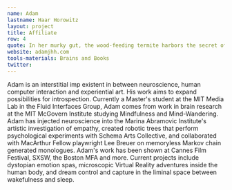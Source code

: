 ```yaml
---
name: Adam
lastname: Haar Horowitz
layout: project
title: Affiliate
row: 4
quote: In her murky gut, the wood-feeding termite harbors the secret of life. What is it? A community becomes an individual. The arithmetic of the living. One plus one is one &#45;Professor Lynn Margulis
website: adamjhh.com
tools-materials: Brains and Books
twitter:
---
```


Adam is an interstitial imp existent in between neuroscience, human computer interaction and experiential art. His work aims to expand possibilities for introspection. Currently a Master's student at the MIT Media Lab in the Fluid Interfaces Group, Adam comes from work in brain research at the MIT McGovern Institute studying Mindfulness and Mind-Wandering. Adam has injected neuroscience into the Marina Abramovic Institute's artistic investigation of empathy, created robotic trees that perform psychological experiments with Schema Arts Collective, and collaborated with MacArthur Fellow playwright Lee Breuer on memoryless Markov chain generated monologues. Adam's work has been shown at Cannes Film Festival, SXSW, the Boston MFA and more. Current projects include dystopian emotion spas, microscopic Virtual Reality adventures inside the human body, and dream control and capture in the liminal space between wakefulness and sleep.